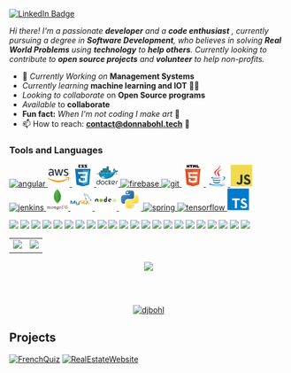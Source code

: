 [![LinkedIn Badge](https://img.shields.io/badge/LinkedIn-Profile-informational?style=flat&logo=linkedin&logoColor=white&color=ff246c)](https://www.linkedin.com/in/djbohl/)

<p>
  <em>
   Hi there! I'm a passionate <b>developer</b> and a <b>code enthusiast</b>&nbsp;, currently pursuing a degree in <b><span>Software Development</span></b></a>, who believes in solving  
      <b>Real World Problems</b> using <b>technology</b> to <b>help others</b>. Currently looking to contribute to
    <b>open source projects</b> and 
    <b>volunteer</b> to help non-profits.
  </em>  
</p>

- 🔭 *Currently Working on* **Management Systems**
- *Currently learning* **machine learning and IOT** 👨‍💻
- *Looking to collaborate* on **Open Source programs** 
- *Available* to **collaborate**
- **Fun fact:** *When I'm not coding I make art* 🎨
- 📫 How to reach: **contact@donnabohl.tech** 📧

### Tools and Languages

<p align="left"> 
  <a href="https://angular.io" target="_blank"> <img src="https://angular.io/assets/images/logos/angular/angular.svg" alt="angular" width="40" height="40"/> </a> 
  <a href="https://aws.amazon.com" target="_blank"> <img src="https://raw.githubusercontent.com/devicons/devicon/master/icons/amazonwebservices/amazonwebservices-original-wordmark.svg" alt="aws" width="40" height="40"/> </a> 
 <a href="https://www.w3schools.com/css/" target="_blank"> <img src="https://raw.githubusercontent.com/devicons/devicon/master/icons/css3/css3-original-wordmark.svg" alt="css3" width="40" height="40"/> </a> 
  <a href="https://www.docker.com/" target="_blank"> <img src="https://raw.githubusercontent.com/devicons/devicon/master/icons/docker/docker-original-wordmark.svg" alt="docker" width="40" height="40"/> </a> 
  <a href="https://firebase.google.com/" target="_blank"> <img src="https://www.vectorlogo.zone/logos/firebase/firebase-icon.svg" alt="firebase" width="40" height="40"/> </a> 
  <a href="https://git-scm.com/" target="_blank"> <img src="https://www.vectorlogo.zone/logos/git-scm/git-scm-icon.svg" alt="git" width="40" height="40"/> </a> 
  <a href="https://www.w3.org/html/" target="_blank"> <img src="https://raw.githubusercontent.com/devicons/devicon/master/icons/html5/html5-original-wordmark.svg" alt="html5" width="40" height="40"/> </a> 
  <a href="https://www.java.com" target="_blank"> <img src="https://raw.githubusercontent.com/devicons/devicon/master/icons/java/java-original.svg" alt="java" width="40" height="40"/> </a> 
  <a href="https://developer.mozilla.org/en-US/docs/Web/JavaScript" target="_blank"> <img src="https://raw.githubusercontent.com/devicons/devicon/master/icons/javascript/javascript-original.svg" alt="javascript" width="40" height="40"/> </a> 
  <a href="https://www.jenkins.io" target="_blank"> <img src="https://www.vectorlogo.zone/logos/jenkins/jenkins-icon.svg" alt="jenkins" width="40" height="40"/> </a> 
 <a href="https://www.mongodb.com/" target="_blank"> <img src="https://raw.githubusercontent.com/devicons/devicon/master/icons/mongodb/mongodb-original-wordmark.svg" alt="mongodb" width="40" height="40"/> </a> 
  <a href="https://www.mysql.com/" target="_blank"> <img src="https://raw.githubusercontent.com/devicons/devicon/master/icons/mysql/mysql-original-wordmark.svg" alt="mysql" width="40" height="40"/> </a> 
  <a href="https://nodejs.org" target="_blank"> <img src="https://raw.githubusercontent.com/devicons/devicon/master/icons/nodejs/nodejs-original-wordmark.svg" alt="nodejs" width="40" height="40"/> </a> 
 <a href="https://www.python.org" target="_blank"> <img src="https://raw.githubusercontent.com/devicons/devicon/master/icons/python/python-original.svg" alt="python" width="40" height="40"/> </a> 
  <a href="https://spring.io/" target="_blank"> <img src="https://www.vectorlogo.zone/logos/springio/springio-icon.svg" alt="spring" width="40" height="40"/> </a> 
  <a href="https://www.tensorflow.org" target="_blank"> <img src="https://www.vectorlogo.zone/logos/tensorflow/tensorflow-icon.svg" alt="tensorflow" width="40" height="40"/> </a> 
  <a href="https://www.typescriptlang.org/" target="_blank"> <img src="https://raw.githubusercontent.com/devicons/devicon/master/icons/typescript/typescript-original.svg" alt="typescript" width="40" height="40"/> </a> </p>

![](https://img.shields.io/badge/Code-Angular-informational?style=flat&logo=Angular&logoColor=white&color=ff246c)
![](https://img.shields.io/badge/Code-React-informational?style=flat&logo=react&logoColor=white&color=ff246c)
![](https://img.shields.io/badge/Code-Vue-informational?style=flat&logo=vue.js&logoColor=white&color=ff246c)
![](https://img.shields.io/badge/Code-JavaScript-informational?style=flat&logo=Javascript&logoColor=white&color=ff246c)
![](https://img.shields.io/badge/Code-TypeScript-informational?style=flat&logo=Typescript&logoColor=white&color=ff246c)
![](https://img.shields.io/badge/Code-Java-informational?style=flat&logo=Java&logoColor=white&color=ff246c)
![](https://img.shields.io/badge/Code-MongoDB-informational?style=flat&logo=mongodb&logoColor=white&color=ff246c)
![](https://img.shields.io/badge/Style-Bootstrap-informational?style=flat&logo=Bootstrap&logoColor=white&color=ff246c)
![](https://img.shields.io/badge/Style-Bootstrap-informational?style=flat&logo=Bootstrap&logoColor=white&color=ff246c)
![](https://img.shields.io/badge/Style-CSS-informational?style=flat&logo=css3&logoColor=white&color=ff246c)
![](https://img.shields.io/badge/Style-Tailwind-informational?style=flat&logo=Tailwind-CSS&logoColor=white&color=ff246c)
![](https://img.shields.io/badge/Style-Sass-informational?style=flat&logo=Sass&logoColor=white&color=ff246c)
![](https://img.shields.io/badge/Tools-Netlify-informational?style=flat&logo=netlify&logoColor=white&color=ff246c)
![](https://img.shields.io/badge/Tools-Vercel-informational?style=flat&logo=vercel&logoColor=white&color=ff246c)
![](https://img.shields.io/badge/Tools-NPM-informational?style=flat&logo=npm&logoColor=white&color=ff246c)
![](https://img.shields.io/badge/Tools-Node.js-informational?style=flat&logo=Nodejs&logoColor=white&color=ff246c)
![](https://img.shields.io/badge/Tools-Figma-informational?style=flat&logo=figma&logoColor=white&color=ff246c)
![](https://img.shields.io/badge/Tools-AfterEffects-informational?style=flat&logo=Adobe-After-Effects&logoColor=white&color=ff246c)
![](https://img.shields.io/badge/Tools-Photoshop-informational?style=flat&logo=Adobe-Photoshop&logoColor=white&color=ff246c)
![](https://img.shields.io/badge/Tools-Illustrator-informational?style=flat&logo=Adobe-Illustrator&logoColor=white&color=ff246c)
![](https://img.shields.io/badge/Tools-AdobeXD-informational?style=flat&logo=adobexd&logoColor=white&color=ff246c)
![](https://img.shields.io/badge/Tools-FramerMotion-informational?style=flat&logo=FramerMotion&logoColor=white&color=ff246c)


<table>
<tr>
<td>
<img src="https://github-readme-stats.vercel.app/api?username=djbohl&include_all_commits=true&count_private=true&show_icons=true&line_height=20&theme=radical"/>
<td><img src="https://github-readme-stats.vercel.app/api/top-langs?username=djbohl&langs_count=10&show_icons=true&locale=en&theme=radical&size_weight=1&count_weight=0.5" />
</td>
</tr>
</table>
<p align="center">
<img align="center" src="https://github-readme-streak-stats.herokuapp.com/?user=djbohl&theme=radical" />
</p>
<br>
<br>


<p align="center"> <a href="https://github.com/ryo-ma/github-profile-trophy"><img src="https://github-profile-trophy.vercel.app/?username=djbohl&theme=radical" alt="djbohl" /></a> </p>


## Projects
[![FrenchQuiz](https://github-readme-stats.vercel.app/api/pin/?username=djbohl&repo=french-quiz-game&theme=radical)](https://github.com/djbohl/french-quiz-game)
[![RealEstateWebsite](https://github-readme-stats.vercel.app/api/pin/?username=djbohl&repo=real-estate-site&theme=radical)](https://github.com/djbohl/real-estate-site)
